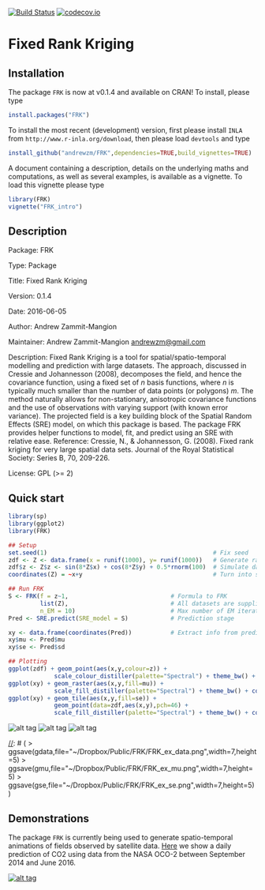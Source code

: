 [![Build Status](https://travis-ci.org/andrewzm/FRK.svg)](https://travis-ci.org/andrewzm/FRK)
[![codecov.io](http://codecov.io/github/andrewzm/FRK/coverage.svg?branch=master)](http://codecov.io/github/andrewzm/FRK?branch=master)


Fixed Rank Kriging
================

Installation 
------------

The package `FRK` is now at v0.1.4 and available on CRAN! To install, please type

```r
install.packages("FRK")
```

To install the most recent (development) version, first please install `INLA` from `http://www.r-inla.org/download`, then please load `devtools` and type

```r
install_github("andrewzm/FRK",dependencies=TRUE,build_vignettes=TRUE)
```

A document containing a description, details on the underlying maths and computations, as well as several examples, is available as a vignette. To load this vignette please type

```r
library(FRK)
vignette("FRK_intro")
```


Description
------------

Package: FRK

Type: Package

Title: Fixed Rank Kriging

Version: 0.1.4

Date: 2016-06-05

Author: Andrew Zammit-Mangion

Maintainer: Andrew Zammit-Mangion <andrewzm@gmail.com>

Description: Fixed Rank Kriging is a tool for spatial/spatio-temporal modelling and prediction with large datasets. The approach, discussed in Cressie and Johannesson (2008), decomposes the field, and hence the covariance function, using a fixed set of *n* basis functions, where *n* is typically much smaller than the number of data points (or polygons) *m*. The method naturally allows for non-stationary, anisotropic covariance functions and the use of observations with varying support (with known error variance). The projected field is a
    key building block of the Spatial Random Effects (SRE) model, on which this package is based. The package FRK provides helper functions to model, fit, and predict using an SRE with relative ease. Reference: Cressie, N., & Johannesson, G. (2008). Fixed rank kriging for very large spatial data sets. Journal of the Royal Statistical Society: Series B, 70, 209-226.

License: GPL (>= 2)


Quick start
------------

```r
library(sp)
library(ggplot2)
library(FRK)

## Setup
set.seed(1)                                               # Fix seed
zdf <- Z <- data.frame(x = runif(1000), y= runif(1000))   # Generate random locs
zdf$z <- Z$z <- sin(8*Z$x) + cos(8*Z$y) + 0.5*rnorm(100)  # Simulate data
coordinates(Z) = ~x+y                                     # Turn into sp object

## Run FRK
S <- FRK(f = z~1,                             # Formula to FRK
         list(Z),                             # All datasets are supplied in list
         n_EM = 10)                           # Max number of EM iterations
Pred <- SRE.predict(SRE_model = S)            # Prediction stage

xy <- data.frame(coordinates(Pred))           # Extract info from predictions
xy$mu <- Pred$mu
xy$se <- Pred$sd

## Plotting
ggplot(zdf) + geom_point(aes(x,y,colour=z)) + 
             scale_colour_distiller(palette="Spectral") + theme_bw() + coord_fixed()
ggplot(xy) + geom_raster(aes(x,y,fill=mu)) + 
             scale_fill_distiller(palette="Spectral") + theme_bw() + coord_fixed()
ggplot(xy) + geom_tile(aes(x,y,fill=se)) + 
             geom_point(data=zdf,aes(x,y),pch=46) +
             scale_fill_distiller(palette="Spectral") + theme_bw() + coord_fixed()
```    

![alt tag](https://dl.dropboxusercontent.com/u/3028804/FRK/FRK_ex_data.png)
![alt tag](https://dl.dropboxusercontent.com/u/3028804/FRK/FRK_ex_mu.png)
![alt tag](https://dl.dropboxusercontent.com/u/3028804/FRK/FRK_ex_se.png)

[//]: # ( > ggsave(gdata,file="~/Dropbox/Public/FRK/FRK_ex_data.png",width=7,height=5) > ggsave(gmu,file="~/Dropbox/Public/FRK/FRK_ex_mu.png",width=7,height=5) > ggsave(gse,file="~/Dropbox/Public/FRK/FRK_ex_se.png",width=7,height=5) )


[//]: # (Currently `FRK` is not installing on OSX with `build_vignettes=TRUE` as it fails to find `texi2dvi`. Set `build_vignettes=FALSE` to ensure installation. Then download the `.Rnw` file in the `vignettes` folder and compile the pdf file separately in `RStudio` with `knitr`. )


Demonstrations
--------------

The package `FRK` is currently being used to generate spatio-temporal animations of fields observed by satellite data. [Here](https://www.youtube.com/watch?v=_kPa8VoeSdM) we show a daily prediction of CO2 using data from the NASA OCO-2 between September 2014 and June 2016.

[![alt tag](https://img.youtube.com/vi/ENx4CIZdoQk/0.jpg)](https://www.youtube.com/watch?v=ENx4CIZdoQk)
